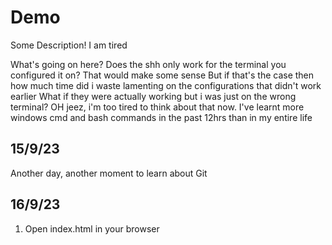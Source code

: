 # Demo

Some Description!
I am tired

What's going on here?
Does the shh only work for the terminal you configured it on?
That would make some sense
But if that's the case then how much time did i waste lamenting on the configurations that didn't work earlier
What if they were actually working but i was just on the wrong terminal?
OH jeez, i'm too tired to think about that now.
I've learnt more windows cmd and bash commands in the past 12hrs than in my entire life

## 15/9/23
Another day, another moment to learn about Git

## 16/9/23
1. Open index.html in your browser

